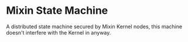 # Mixin State Machine

A distributed state machine secured by Mixin Kernel nodes, this machine doesn't interfere with the Kernel in anyway.
